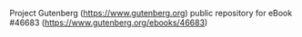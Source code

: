 Project Gutenberg (https://www.gutenberg.org) public repository for eBook #46683 (https://www.gutenberg.org/ebooks/46683)

